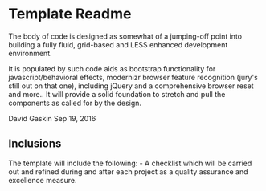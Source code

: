 # Template Readme

The body of code is designed as somewhat of a jumping-off point into building a fully fluid, grid-based and LESS enhanced development environment.

It is populated by such code aids as bootstrap functionality for javascript/behavioral effects, modernizr browser feature recognition (jury's still out on that one), including jQuery and a comprehensive browser reset and more.. It will provide a solid foundation to stretch and pull the components as called for by the design.

David Gaskin
Sep 19, 2016

## Inclusions

The template will include the following:
	- A checklist which will be carried out and refined during and after each project as a quality assurance and excellence measure.
